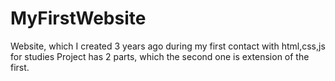 # MyFirstWebsite
Website, which I created 3 years ago during my first contact with html,css,js for studies Project has 2 parts, which the second one is extension of the first.

